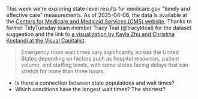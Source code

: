 This week we're exploring state-level results for medicare.gov "timely and effective care" measurements.
As of 2025-04-06, the data is available at the [Centers for Medicare and Medicaid Services (CMS) website](https://data.cms.gov/provider-data/dataset/apyc-v239).
Thanks to former TidyTuesday team member Tracy Teal (@tracykteal) for the dataset suggestion and the link to [a visualization by Kayla Zhu and Christina Kostandi at the Visual Capitalist](https://www.visualcapitalist.com/mapped-emergency-room-visit-times-by-state/).

> Emergency room wait times vary significantly across the United States 
> depending on factors such as hospital resources, patient volume, and staffing 
> levels, with some states facing delays that can stretch for more than three 
> hours.

- Is there a connection between state populations and wait times?
- Which conditions have the longest wait times? The shortest?
